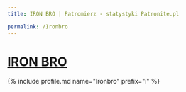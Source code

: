 ```yaml
---
title: IRON BRO | Patromierz - statystyki Patronite.pl

permalink: /Ironbro
---
```


# [IRON BRO](https://patronite.pl/Ironbro)

{% include profile.md name="Ironbro" prefix="i" %}
